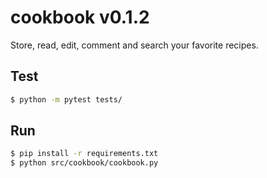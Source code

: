 # cookbook v0.1.2

Store, read, edit, comment and search your favorite recipes.

## Test
```bash
$ python -m pytest tests/
```

## Run

```bash
$ pip install -r requirements.txt
$ python src/cookbook/cookbook.py
```

